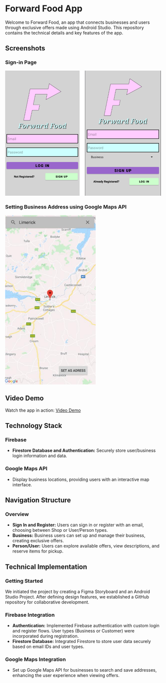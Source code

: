 # Forward Food App

Welcome to Forward Food, an app that connects businesses and users through exclusive offers made using Android Studio. This repository contains the technical details and key features of the app.

## Screenshots

### Sign-in Page
![Sign in Page](https://github.com/OliverNagy10/Forward-Food/blob/main/images/ForwardFoodSignIn.png)

### Setting Business Address using Google Maps API
![Google Maps](https://github.com/OliverNagy10/Forward-Food/blob/main/images/SetBusinessAddress.png)

## Video Demo
Watch the app in action: [Video Demo](https://www.youtube.com/watch?v=ve38FwVBkog)

## Technology Stack

### Firebase
- **Firestore Database and Authentication:** Securely store user/business login information and data.

### Google Maps API
- Display business locations, providing users with an interactive map interface.

## Navigation Structure

### Overview
- **Sign In and Register:** Users can sign in or register with an email, choosing between Shop or User/Person types.
- **Business:** Business users can set up and manage their business, creating exclusive offers.
- **Person/User:** Users can explore available offers, view descriptions, and reserve items for pickup.

## Technical Implementation

### Getting Started
We initiated the project by creating a Figma Storyboard and an Android Studio Project. After defining design features, we established a GitHub repository for collaborative development.

### Firebase Integration
- **Authentication:** Implemented Firebase authentication with custom login and register flows. User types (Business or Customer) were incorporated during registration.
- **Firestore Database:** Integrated Firestore to store user data securely based on email IDs and user types.

### Google Maps Integration
- Set up Google Maps API for businesses to search and save addresses, enhancing the user experience when viewing offers.

